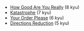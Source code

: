 - [How Good Are You Really](http://www.codewars.com/kata/how-good-are-you-really) (8 kyu)
- [Katastrophe](http://www.codewars.com/kata/katastrophe) (7 kyu)
- [Your Order Please](http://www.codewars.com/kata/your-order-please) (6 kyu)
- [Directions Reduction](http://www.codewars.com/kata/directions-reduction) (5 kyu)